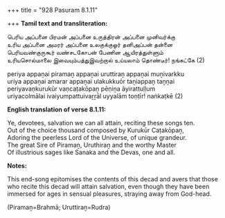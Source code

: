+++
title = "928 Pasuram 8.1.11"

+++
**Tamil text and transliteration:**

பெரிய அப்பனை பிரமன் அப்பனை உருத்திரன் அப்பனை முனிவர்க்கு  
உரிய அப்பனை அமரர் அப்பனை உலகுக்குஓர் தனிஅப்பன் தன்னை  
பெரியவண்குருகூர் வண்சடகோபன் பேணின ஆயிரத்துள்ளும்  
உரியசொல்மாலை இவையும்பத்துஇவற்றால் உய்யலாம் தொண்டீர்! நங்கட்கே (2)

periya appaṉai piramaṉ appaṉai uruttiraṉ appaṉai muṉivarkku  
uriya appaṉai amarar appaṉai ulakukkuōr taṉiappaṉ taṉṉai  
periyavaṇkurukūr vaṇcaṭakōpaṉ pēṇiṉa āyirattuḷḷum  
uriyacolmālai ivaiyumpattuivaṟṟāl uyyalām toṇṭīr! naṅkaṭkē (2)

**English translation of verse 8.1.11:**

Ye, devotees, salvation we can all attain, reciting these songs ten.  
Out of the choice thousand composed by Kurukūr Caṭakōpaṉ,  
Adoring the peerless Lord of the Universe, of unique grandeur.  
The great Sire of Piramaṉ, Uruthiraṉ and the worthy Master  
Of illustrious sages like Sanaka and the Devas, one and all.

**Notes:**

This end-song epitomises the contents of this decad and avers that those who recite this decad will attain salvation, even though they have been immersed for ages in sensual pleasures, straying away from God-head.

(Piramaṉ=Brahmā; Uruttiraṉ=Rudra)


